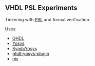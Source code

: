 ## VHDL PSL Experiments

Tinkering with
[PSL](https://en.wikipedia.org/wiki/Property_Specification_Language) and formal
verification.

Uses:

- [GHDL](https://github.com/ghdl/ghdl) 
- [Yosys](https://github.com/YosysHQ/yosys)
- [SymbiYosys](https://github.com/YosysHQ/SymbiYosys)
- [ghdl-yosys-plugin](https://github.com/ghdl/ghdl-yosys-plugin)
- [nix](https://nixos.org/)
